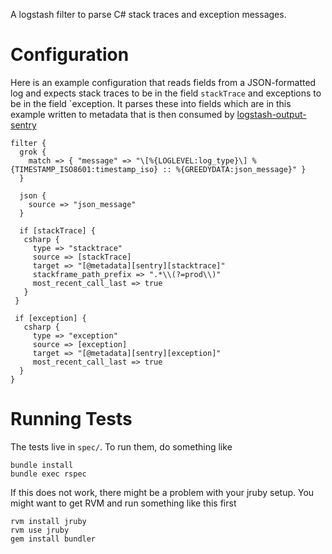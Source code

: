 A logstash filter to parse C# stack traces and exception messages.

Configuration
=============

Here is an example configuration that reads fields from a JSON-formatted log
and expects stack traces to be in the field `stackTrace` and exceptions to be
in the field `exception. It parses these into fields which are in this example
written to metadata that is then consumed by
[logstash-output-sentry](https://github.com/javiermatos/logstash-output-sentry)

```
filter {
  grok {
    match => { "message" => "\[%{LOGLEVEL:log_type}\] %{TIMESTAMP_ISO8601:timestamp_iso} :: %{GREEDYDATA:json_message}" }
  }

  json {
    source => "json_message"
  }

  if [stackTrace] {
   csharp {
     type => "stacktrace"
     source => [stackTrace]
     target => "[@metadata][sentry][stacktrace]"
     stackframe_path_prefix => ".*\\(?=prod\\)"
     most_recent_call_last => true
   }
 }

 if [exception] {
   csharp {
     type => "exception"
     source => [exception]
     target => "[@metadata][sentry][exception]"
     most_recent_call_last => true
  }
}
```

Running Tests
=============

The tests live in `spec/`. To run them, do something like

```
bundle install
bundle exec rspec
```

If this does not work, there might be a problem with your jruby setup. You
might want to get RVM and run something like this first
```
rvm install jruby
rvm use jruby
gem install bundler
```
